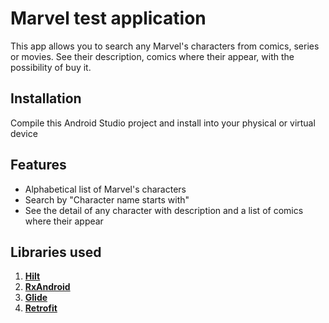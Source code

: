 # Marvel test application

This app allows you to search any Marvel's characters from comics, series or movies. See their description, comics where their appear, with the possibility of buy it.

## Installation

Compile this Android Studio project and install into your physical or virtual device

## Features

- Alphabetical list of Marvel's characters
- Search by "Character name starts with"
- See the detail of any character with description and a list of comics where their appear

## Libraries used
1. [**Hilt**](https://github.com/google/dagger/tree/master/java/dagger/hilt)
2. [**RxAndroid**](https://github.com/ReactiveX/RxAndroid)
3. [**Glide**](https://github.com/bumptech/glide)
4. [**Retrofit**](https://github.com/square/retrofit)
